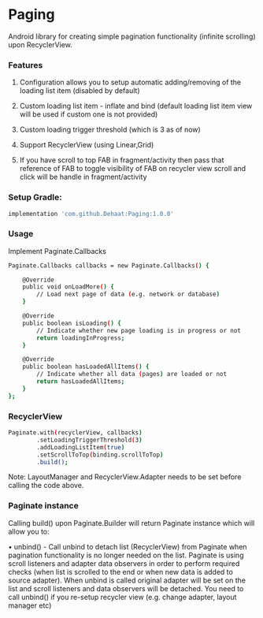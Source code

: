 # Paging

Android library for creating simple pagination functionality (infinite scrolling) upon RecyclerView.

### Features

1.  Configuration allows you to setup automatic adding/removing of the loading list item (disabled by default)

2.  Custom loading list item - inflate and bind (default loading list item view will be used if custom one is not provided)

3.  Custom loading trigger threshold (which is 3 as of now)

4.  Support RecyclerView (using Linear,Grid)

5.  If you have scroll to top FAB in fragment/activity then pass that reference of FAB to toggle visibility of FAB on recycler view scroll and click will be handle
    in fragment/activity

### Setup Gradle:

```bash
implementation 'com.github.Dehaat:Paging:1.0.0'
```
 
### Usage

Implement Paginate.Callbacks

```bash
Paginate.Callbacks callbacks = new Paginate.Callbacks() {

    @Override
    public void onLoadMore() {
        // Load next page of data (e.g. network or database)
    }

    @Override
    public boolean isLoading() {
        // Indicate whether new page loading is in progress or not
        return loadingInProgress;
    }

    @Override
    public boolean hasLoadedAllItems() {
        // Indicate whether all data (pages) are loaded or not
        return hasLoadedAllItems;
    }
};
```

### RecyclerView

```bash
Paginate.with(recyclerView, callbacks)
        .setLoadingTriggerThreshold(3)
        .addLoadingListItem(true)
        .setScrollToTop(binding.scrollToTop)
        .build();
```
        
Note: LayoutManager and RecyclerView.Adapter needs to be set before calling the code above.

### Paginate instance

Calling build() upon Paginate.Builder will return Paginate instance which will allow you to:

• unbind() - Call unbind to detach list (RecyclerView) from Paginate when pagination functionality is no longer needed on the list. Paginate is using scroll listeners and adapter data observers in order to perform required checks (when list is scrolled to the end or when new data is added to source adapter). When unbind is called original adapter will be set on the list and scroll listeners and data observers will be detached. You need to call unbind() if you re-setup recycler view (e.g. change adapter, layout manager etc)
